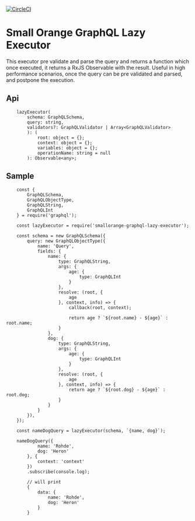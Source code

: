[![CircleCI](https://circleci.com/gh/feliperohdee/smallorange-graphql-lazy-executor.svg?style=svg)](https://circleci.com/gh/feliperohdee/smallorange-graphql-lazy-executor)

# Small Orange GraphQL Lazy Executor

This executor pre validate and parse the query and returns a function which once executed, it returns a RxJS Observable with the result. Useful in high performance scenarios, once the query can be pre validated and parsed, and postpone the execution.

## Api
		lazyExecutor(
			schema: GraphQLSchema, 
			query: string,
			validators?: GraphQLValidator | Array<GraphQLValidator>
			): (
				root: object = {};
				context: object = {};
				variables: object = {};
				operationName: string = null
			): Observable<any>;

## Sample
		const {
		    GraphQLSchema,
		    GraphQLObjectType,
		    GraphQLString,
		    GraphQLInt
		} = require('graphql');

		const lazyExecutor = require('smallorange-graphql-lazy-executor');

		const schema = new GraphQLSchema({
		    query: new GraphQLObjectType({
		        name: 'Query',
		        fields: {
		            name: {
		                type: GraphQLString,
		                args: {
		                    age: {
		                        type: GraphQLInt
		                    }
		                },
		                resolve: (root, {
		                    age
		                }, context, info) => {
		                    callback(root, context);

		                    return age ? `${root.name} - ${age}` : root.name;
		                }
		            },
		            dog: {
		                type: GraphQLString,
		                args: {
		                    age: {
		                        type: GraphQLInt
		                    }
		                },
		                resolve: (root, {
		                    age
		                }, context, info) => {
		                    return age ? `${root.dog} - ${age}` : root.dog;
		                }
		            }
		        }
		    }),
		});

		const nameDogQuery = lazyExecutor(schema, `{name, dog}`);

        nameDogQuery({
                name: 'Rohde',
                dog: 'Heron'
            }, {
                context: 'context'
            })
            .subscribe(console.log);

            // will print
            {
            	data: {
	                name: 'Rohde',
	                dog: 'Heron'
	            }
            }
